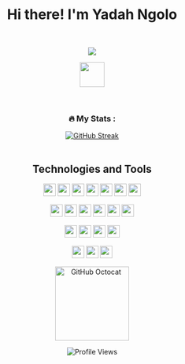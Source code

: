 <h1 align = "center">        Hi there! I'm Yadah Ngolo</h1>

<br>


<p align="center">
  <a href="https://github.com/DenverCoder1/readme-typing-svg"><img src="https://readme-typing-svg.herokuapp.com?font=Time+New+Roman&color=cyan&size=25&center=true&vCenter=true&width=600&height=100&lines=International+Student;University+of+Ottawa;Elec.+Engineering+and+Comp.+Tech;Learn+-+It+-+All;Eager+to+bridge+Gaps!+(:"></a>
</p>

<p align = "center">
<a href="https://www.linkedin.com/in/yadah-ngolo-b866501b3/">
    <img src="https://img.shields.io/badge/LinkedIn-blue?logo=linkedin&style=for-the-badge" height="50" />
</a>
</p>

<br>

<div align = "center">
    
### :fire: My Stats :
[![GitHub Streak](http://github-readme-streak-stats.herokuapp.com?user=n-yadah&theme=dark&card_width=400)](https://git.io/streak-stats)
<br>
<br>
    
</div>

<h2 align = "center"> Technologies and Tools </h2>

<p align="center">
  <img src="https://img.shields.io/badge/Java-ED8B00?style=for-the-badge&logo=openjdk&logoColor=white" height="25"/>
  <img src="https://img.shields.io/badge/-C%23-239120?logo=c-sharp&logoColor=white&style=for-the-badge" height="25"/>
  <img src="https://img.shields.io/badge/-Python-blue?logo=python&logoColor=white&style=for-the-badge" height="25"/>
  <img src="https://img.shields.io/badge/-C++-00599C?logo=c%2B%2B&logoColor=white&style=for-the-badge" height="25"/>
  <img src="https://img.shields.io/badge/-C-A8B9CC?logo=c&logoColor=black&style=for-the-badge" height="25"/>
  <img src="https://img.shields.io/badge/-JavaScript-yellow?logo=javascript&logoColor=black&style=for-the-badge" height="25"/>
  <img src="https://img.shields.io/badge/-.NET-512BD4?logo=dotnet&logoColor=white&style=for-the-badge" height="25"/>
</p>

<p align="center">
  <img src="https://img.shields.io/badge/-GitHub-181717?logo=github&logoColor=white&style=for-the-badge" height="25"/>
  <img src="https://img.shields.io/badge/-HTML5-E34F26?logo=html5&logoColor=white&style=for-the-badge" height="25"/>
  <img src="https://img.shields.io/badge/-CSS3-1572B6?logo=css3&logoColor=white&style=for-the-badge" height="25"/>
  <img src="https://img.shields.io/badge/-Node.js-339933?logo=node.js&logoColor=white&style=for-the-badge" height="25"/>
  <img src="https://img.shields.io/badge/-npm-CB3837?logo=npm&logoColor=white&style=for-the-badge" height="25"/>
  <img src="https://img.shields.io/badge/-MySQL-4479A1?logo=mysql&logoColor=white&style=for-the-badge" height="25"/>
</p>

<p align="center">
  <img src="https://img.shields.io/badge/-Android%20Studio-3DDC84?logo=android-studio&logoColor=white&style=for-the-badge" height="25"/>
  <img src="https://img.shields.io/badge/-Figma-F24E1E?logo=figma&logoColor=white&style=for-the-badge" height="25"/>
  <img src="https://img.shields.io/badge/-Assembly-6E6E6E?style=for-the-badge" height="25"/>
  <img src="https://img.shields.io/badge/-Embedded%20Systems-000000?style=for-the-badge" height="25"/>
</p>

<p align="center">
<img src="https://img.shields.io/badge/-Git-F05032?logo=git&logoColor=white&style=for-the-badge" height="25"/>
<img src="https://img.shields.io/badge/-Firebase-FFCA28?logo=firebase&logoColor=black&style=for-the-badge" height="25"/>
<img src="https://img.shields.io/badge/-Azure%20DevOps-0078D7?logo=azure-devops&logoColor=white&style=for-the-badge" height="25"/> 
</p>

<p align="center">
  <img src="https://user-images.githubusercontent.com/5713670/87202985-820dcb80-c2b6-11ea-9f56-7ec461c497c3.gif" alt="GitHub Octocat" width="150" />
</p>

<div></div>

<p align="center">
  <img src="https://komarev.com/ghpvc/?username=YadahNgolo&color=blue" alt="Profile Views" />
</p>

